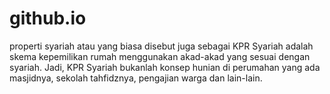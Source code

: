 # github.io
properti syariah atau yang biasa disebut juga sebagai KPR Syariah adalah skema kepemilikan rumah menggunakan akad-akad yang sesuai dengan syariah. Jadi, KPR Syariah bukanlah konsep hunian di perumahan yang ada masjidnya, sekolah tahfidznya, pengajian warga dan lain-lain.
